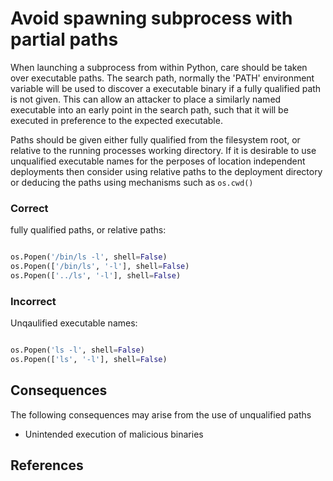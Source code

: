Avoid spawning subprocess with partial paths
=====================
When launching a subprocess from within Python, care should be taken over
executable paths. The search path, normally the 'PATH' environment variable will
be used to discover a executable binary if a fully qualified path is not given.
This can allow an attacker to place a similarly named executable into an early
point in the search path, such that it will be executed in preference to the
expected executable.

Paths should be given either fully qualified from the filesystem root, or
relative to the running processes working directory. If it is desirable to use
unqualified executable names for the perposes of location independent
deployments then consider using relative paths to the deployment directory or
deducing the paths using mechanisms such as `os.cwd()`

### Correct
fully qualified paths, or relative paths:
```python

os.Popen('/bin/ls -l', shell=False)
os.Popen(['/bin/ls', '-l'], shell=False)
os.Popen(['../ls', '-l'], shell=False)

```

### Incorrect
Unqaulified executable names:
```python

os.Popen('ls -l', shell=False)
os.Popen(['ls', '-l'], shell=False)

```

## Consequences
The following consequences may arise from the use of unqualified paths

* Unintended execution of malicious binaries

## References
